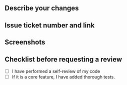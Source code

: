 ## Describe your changes

## Issue ticket number and link

## Screenshots

## Checklist before requesting a review
- [ ] I have performed a self-review of my code
- [ ] If it is a core feature, I have added thorough tests.
